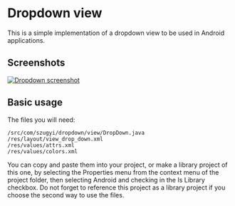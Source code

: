 Dropdown view
========
This is a simple implementation of a dropdown view to be used in Android applications. 

Screenshots
-----------
[![Dropdown screenshot](https://github.com/szugyi/DropDown/raw/master/screenshots/shot1.png)](#Screenshot)

Basic usage
-----------
The files you will need:
 
	/src/com/szugyi/dropdown/view/DropDown.java
	/res/layout/view_drop_down.xml
	/res/values/attrs.xml
	/res/values/colors.xml

You can copy and paste them into your project, or make a library project of this one, by selecting the Properties menu from the context menu of the project folder, then selecting Android and checking in the Is Library checkbox. Do not forget to reference this project as a library project if you choose the second way to use the files.